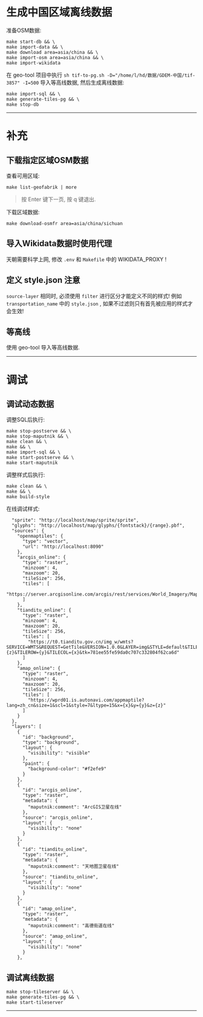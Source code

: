 # 生成中国区域离线数据

准备OSM数据:

```shell
make start-db && \
make import-data && \
make download area=asia/china && \
make import-osm area=asia/china && \
make import-wikidata
```

在 geo-tool 项目中执行 `sh tif-to-pg.sh -D="/home/l/hd/数据/GDEM-中国/tif-3857" -I=500` 导入等高线数据, 然后生成离线数据:

```shell
make import-sql && \
make generate-tiles-pg && \
make stop-db
```

---

# 补充

## 下载指定区域OSM数据

查看可用区域:

```shell
make list-geofabrik | more
```

> 按 Enter 键下一页, 按 q 键退出.

下载区域数据:

```shell
make download-osmfr area=asia/china/sichuan
```

## 导入Wikidata数据时使用代理

天朝需要科学上网, 修改 `.env` 和 `Makefile` 中的 WIKIDATA_PROXY !

## 定义 style.json 注意

`source-layer` 相同时, 必须使用 `filter` 进行区分才能定义不同的样式! 例如 `transportation_name` 中的 `style.json` , 如果不过滤则只有首先被应用的样式才会生效!

## 等高线

使用 geo-tool 导入等高线数据.

---

# 调试

## 调试动态数据

调整SQL后执行:

```shell
make stop-postserve && \
make stop-maputnik && \
make clean && \
make && \
make import-sql && \
make start-postserve && \
make start-maputnik
```

调整样式后执行:

```shell
make clean && \
make && \
make build-style
```

在线调试样式:

```
  "sprite": "http://localhost/map/sprite/sprite",
  "glyphs": "http://localhost/map/glyphs/{fontstack}/{range}.pbf",
  "sources": {
    "openmaptiles": {
      "type": "vector",
      "url": "http://localhost:8090"
    },
    "arcgis_online": {
      "type": "raster",
      "minzoom": 4,
      "maxzoom": 20,
      "tileSize": 256,
      "tiles": [
        "https://server.arcgisonline.com/arcgis/rest/services/World_Imagery/MapServer/tile/{z}/{y}/{x}"
      ]
    },
    "tianditu_online": {
      "type": "raster",
      "minzoom": 4,
      "maxzoom": 20,
      "tileSize": 256,
      "tiles": [
        "https://t0.tianditu.gov.cn/img_w/wmts?SERVICE=WMTS&REQUEST=GetTile&VERSION=1.0.0&LAYER=img&STYLE=default&TILEMATRIXSET=w&FORMAT=tiles&TILEMATRIX={z}&TILEROW={y}&TILECOL={x}&tk=781ee55fe59da0c707c332804f62ca6d"
      ]
    },
    "amap_online": {
      "type": "raster",
      "minzoom": 4,
      "maxzoom": 20,
      "tileSize": 256,
      "tiles": [
        "https://wprd01.is.autonavi.com/appmaptile?lang=zh_cn&size=1&scl=1&style=7&ltype=15&x={x}&y={y}&z={z}"
      ]
    }
  },
  "layers": [
    {
      "id": "background",
      "type": "background",
      "layout": {
        "visibility": "visible"
      },
      "paint": {
        "background-color": "#f2efe9"
      }
    },
    {
      "id": "arcgis_online",
      "type": "raster",
      "metadata": {
        "maputnik:comment": "ArcGIS卫星在线"
      },
      "source": "arcgis_online",
      "layout": {
        "visibility": "none"
      }
    },
    {
      "id": "tianditu_online",
      "type": "raster",
      "metadata": {
        "maputnik:comment": "天地图卫星在线"
      },
      "source": "tianditu_online",
      "layout": {
        "visibility": "none"
      }
    },
    {
      "id": "amap_online",
      "type": "raster",
      "metadata": {
        "maputnik:comment": "高德街道在线"
      },
      "source": "amap_online",
      "layout": {
        "visibility": "none"
      }
    },
```

## 调试离线数据

```shell
make stop-tileserver && \
make generate-tiles-pg && \
make start-tileserver
```

---
